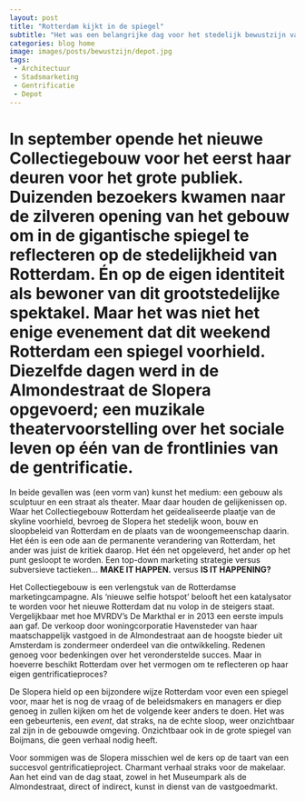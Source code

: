 ```yaml
---
layout: post
title: "Rotterdam kijkt in de spiegel"
subtitle: "Het was een belangrijke dag voor het stedelijk bewustzijn van Rotterdam"
categories: blog home
image: images/posts/bewustzijn/depot.jpg
tags: 
 - Architectuur 
 - Stadsmarketing
 - Gentrificatie
 - Depot
---
```


# In september opende het nieuwe Collectiegebouw voor het eerst haar deuren voor het grote publiek. Duizenden bezoekers kwamen naar de zilveren opening van het gebouw om in de gigantische spiegel te reflecteren op de stedelijkheid van Rotterdam. Én op de eigen identiteit als bewoner van dit grootstedelijke spektakel. Maar het was niet het enige evenement dat dit weekend Rotterdam een spiegel voorhield. Diezelfde dagen werd in de Almondestraat de Slopera opgevoerd; een muzikale theatervoorstelling over het sociale leven op één van de frontlinies van de gentrificatie.

In beide gevallen was (een vorm van) kunst het medium: een gebouw als sculptuur en een straat als theater. Maar daar houden de gelijkenissen op. Waar het Collectiegebouw Rotterdam het geïdealiseerde plaatje van de skyline voorhield, bevroeg de Slopera het stedelijk woon, bouw en sloopbeleid van Rotterdam en de plaats van de woongemeenschap daarin. Het één is een ode aan de permanente verandering van Rotterdam, het ander was juist de kritiek daarop. Het één net opgeleverd, het ander op het punt gesloopt te worden. Een top-down marketing strategie versus subversieve tactieken... **MAKE IT HAPPEN.** versus **IS IT HAPPENING?**

Het Collectiegebouw is een verlengstuk van de Rotterdamse marketingcampagne. Als ‘nieuwe selfie hotspot’ belooft het een katalysator te worden voor het nieuwe Rotterdam dat nu volop in de steigers staat. Vergelijkbaar met hoe MVRDV’s De Markthal er in 2013 een eerste impuls aan gaf. De verkoop door woningcorporatie Havensteder van haar maatschappelijk vastgoed in de Almondestraat aan de hoogste bieder uit Amsterdam is zondermeer onderdeel van die ontwikkeling. Redenen genoeg voor bedenkingen over het veronderstelde succes. Maar in hoeverre beschikt Rotterdam over het vermogen om te reflecteren op haar eigen gentrificatieproces?

De Slopera hield op een bijzondere wijze Rotterdam voor even een spiegel voor, maar het is nog de vraag of de beleidsmakers en managers er diep genoeg in zullen kijken om het de volgende keer anders te doen. Het was een gebeurtenis, een _event_, dat straks, na de echte sloop, weer onzichtbaar zal zijn in de gebouwde omgeving. Onzichtbaar ook in de grote spiegel van Boijmans, die geen verhaal nodig heeft.

Voor sommigen was de Slopera misschien wel de kers op de taart van een succesvol gentrificatieproject. Charmant verhaal straks voor de makelaar. Aan het eind van de dag staat, zowel in het Museumpark als de Almondestraat, direct of indirect, kunst in dienst van de vastgoedmarkt.